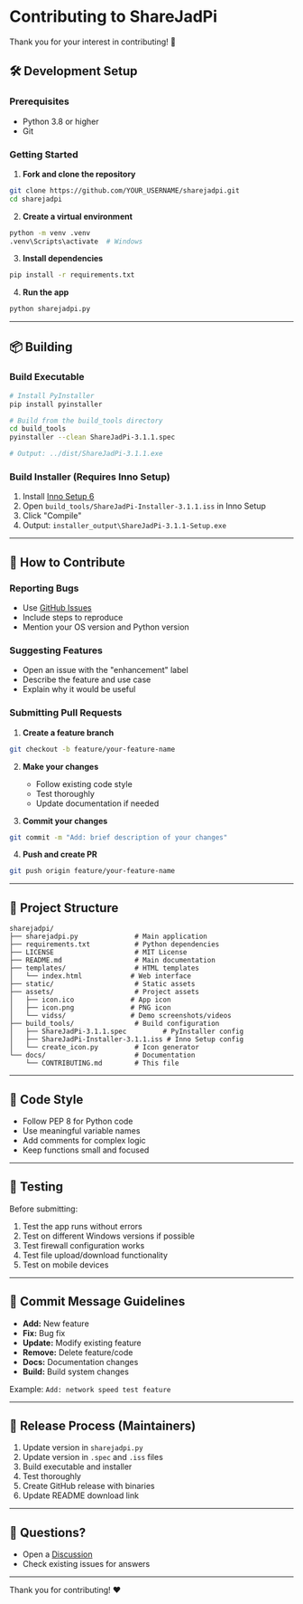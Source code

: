 # Contributing to ShareJadPi

Thank you for your interest in contributing! 🎉

## 🛠️ Development Setup

### Prerequisites
- Python 3.8 or higher
- Git

### Getting Started

1. **Fork and clone the repository**
```bash
git clone https://github.com/YOUR_USERNAME/sharejadpi.git
cd sharejadpi
```

2. **Create a virtual environment**
```bash
python -m venv .venv
.venv\Scripts\activate  # Windows
```

3. **Install dependencies**
```bash
pip install -r requirements.txt
```

4. **Run the app**
```bash
python sharejadpi.py
```

---

## 📦 Building

### Build Executable

```bash
# Install PyInstaller
pip install pyinstaller

# Build from the build_tools directory
cd build_tools
pyinstaller --clean ShareJadPi-3.1.1.spec

# Output: ../dist/ShareJadPi-3.1.1.exe
```

### Build Installer (Requires Inno Setup)

1. Install [Inno Setup 6](https://jrsoftware.org/isdl.php)
2. Open `build_tools/ShareJadPi-Installer-3.1.1.iss` in Inno Setup
3. Click "Compile"
4. Output: `installer_output\ShareJadPi-3.1.1-Setup.exe`

---

## 🤝 How to Contribute

### Reporting Bugs
- Use [GitHub Issues](https://github.com/hetcharusat/sharejadpi/issues)
- Include steps to reproduce
- Mention your OS version and Python version

### Suggesting Features
- Open an issue with the "enhancement" label
- Describe the feature and use case
- Explain why it would be useful

### Submitting Pull Requests

1. **Create a feature branch**
```bash
git checkout -b feature/your-feature-name
```

2. **Make your changes**
   - Follow existing code style
   - Test thoroughly
   - Update documentation if needed

3. **Commit your changes**
```bash
git commit -m "Add: brief description of your changes"
```

4. **Push and create PR**
```bash
git push origin feature/your-feature-name
```

---

## 📁 Project Structure

```
sharejadpi/
├── sharejadpi.py              # Main application
├── requirements.txt           # Python dependencies
├── LICENSE                    # MIT License
├── README.md                  # Main documentation
├── templates/                 # HTML templates
│   └── index.html            # Web interface
├── static/                    # Static assets
├── assets/                    # Project assets
│   ├── icon.ico              # App icon
│   ├── icon.png              # PNG icon
│   └── vidss/                # Demo screenshots/videos
├── build_tools/               # Build configuration
│   ├── ShareJadPi-3.1.1.spec         # PyInstaller config
│   ├── ShareJadPi-Installer-3.1.1.iss # Inno Setup config
│   └── create_icon.py         # Icon generator
└── docs/                      # Documentation
    └── CONTRIBUTING.md        # This file
```

---

## 🎨 Code Style

- Follow PEP 8 for Python code
- Use meaningful variable names
- Add comments for complex logic
- Keep functions small and focused

---

## 🧪 Testing

Before submitting:
1. Test the app runs without errors
2. Test on different Windows versions if possible
3. Test firewall configuration works
4. Test file upload/download functionality
5. Test on mobile devices

---

## 📝 Commit Message Guidelines

- **Add:** New feature
- **Fix:** Bug fix
- **Update:** Modify existing feature
- **Remove:** Delete feature/code
- **Docs:** Documentation changes
- **Build:** Build system changes

Example: `Add: network speed test feature`

---

## 🚀 Release Process (Maintainers)

1. Update version in `sharejadpi.py`
2. Update version in `.spec` and `.iss` files
3. Build executable and installer
4. Test thoroughly
5. Create GitHub release with binaries
6. Update README download link

---

## 💬 Questions?

- Open a [Discussion](https://github.com/hetcharusat/sharejadpi/discussions)
- Check existing issues for answers

---

Thank you for contributing! ❤️
